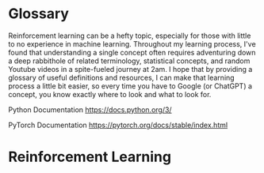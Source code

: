 # Glossary

Reinforcement learning can be a hefty topic, especially for those with little to no experience in machine learning. Throughout my learning process, I've found that understanding a single concept often requires adventuring down a deep rabbithole of related terminology, statistical concepts, and random Youtube videos in a spite-fueled journey at 2am. I hope that by providing a glossary of useful definitions and resources, I can make that learning process a little bit easier, so every time you have to Google (or ChatGPT) a concept, you know exactly where to look and what to look for. 

Python Documentation
https://docs.python.org/3/

PyTorch Documentation
https://pytorch.org/docs/stable/index.html


# Reinforcement Learning




